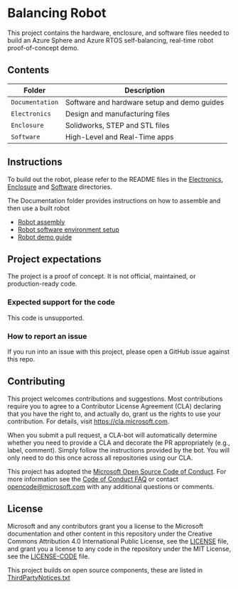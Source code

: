 # Balancing Robot

This project contains the hardware, enclosure, and software files needed to build an Azure Sphere and Azure RTOS self-balancing, real-time robot proof-of-concept demo.

## Contents

| Folder | Description |
|-------------|-------------|
| `Documentation`       | Software and hardware setup and demo guides |
| `Electronics`       | Design and manufacturing files |
| `Enclosure`       | Solidworks, STEP and STL files |
| `Software`       | High-Level and Real-Time apps |

## Instructions

To build out the robot, please refer to the README files in the [Electronics](Electronics), [Enclosure](Enclosure) and [Software](Software) directories. 

The Documentation folder provides instructions on how to assemble and then use a built robot
- [Robot assembly](Documentation\Balancing_Robot_Assembly_Instructions.pdf)
- [Robot software environment setup](Documentation\Balancing_Robot_Software_Setup_Guide.pdf)
- [Robot demo guide](Documentation\Balancing_Robot_Demo_Guide.pdf)

## Project expectations

The project is a proof of concept. It is not official, maintained, or production-ready code.

### Expected support for the code
This code is unsupported.

### How to report an issue
If you run into an issue with this project, please open a GitHub issue against this repo.

## Contributing

This project welcomes contributions and suggestions. Most contributions require you to
agree to a Contributor License Agreement (CLA) declaring that you have the right to,
and actually do, grant us the rights to use your contribution. For details, visit
https://cla.microsoft.com.

When you submit a pull request, a CLA-bot will automatically determine whether you need
to provide a CLA and decorate the PR appropriately (e.g., label, comment). Simply follow the
instructions provided by the bot. You will only need to do this once across all repositories using our CLA.

This project has adopted the [Microsoft Open Source Code of Conduct](https://opensource.microsoft.com/codeofconduct/).
For more information see the [Code of Conduct FAQ](https://opensource.microsoft.com/codeofconduct/faq/)
or contact [opencode@microsoft.com](mailto:opencode@microsoft.com) with any additional questions or comments.

## License

Microsoft and any contributors grant you a license to the Microsoft documentation and other content in this repository under the Creative Commons Attribution 4.0 International Public License, see the [LICENSE](./LICENSE.txt) file, and grant you a license to any code in the repository under the MIT License, see the [LICENSE-CODE](./LICENSE-CODE.txt) file.

This project builds on open source components, these are listed in [ThirdPartyNotices.txt](ThirdPartyNotices.txt)